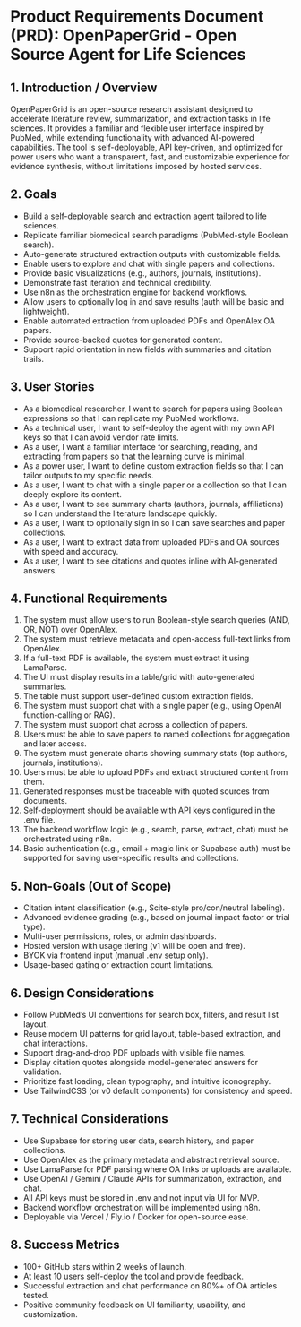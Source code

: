 # Product Requirements Document (PRD): OpenPaperGrid - Open Source Agent for Life Sciences

## 1. Introduction / Overview

OpenPaperGrid is an open-source research assistant designed to accelerate literature review, summarization, and extraction tasks in life sciences. It provides a familiar and flexible user interface inspired by PubMed, while extending functionality with advanced AI-powered capabilities. The tool is self-deployable, API key-driven, and optimized for power users who want a transparent, fast, and customizable experience for evidence synthesis, without limitations imposed by hosted services.

## 2. Goals

* Build a self-deployable search and extraction agent tailored to life sciences.
* Replicate familiar biomedical search paradigms (PubMed-style Boolean search).
* Auto-generate structured extraction outputs with customizable fields.
* Enable users to explore and chat with single papers and collections.
* Provide basic visualizations (e.g., authors, journals, institutions).
* Demonstrate fast iteration and technical credibility.
* Use n8n as the orchestration engine for backend workflows.
* Allow users to optionally log in and save results (auth will be basic and lightweight).
* Enable automated extraction from uploaded PDFs and OpenAlex OA papers.
* Provide source-backed quotes for generated content.
* Support rapid orientation in new fields with summaries and citation trails.

## 3. User Stories

* As a biomedical researcher, I want to search for papers using Boolean expressions so that I can replicate my PubMed workflows.
* As a technical user, I want to self-deploy the agent with my own API keys so that I can avoid vendor rate limits.
* As a user, I want a familiar interface for searching, reading, and extracting from papers so that the learning curve is minimal.
* As a power user, I want to define custom extraction fields so that I can tailor outputs to my specific needs.
* As a user, I want to chat with a single paper or a collection so that I can deeply explore its content.
* As a user, I want to see summary charts (authors, journals, affiliations) so I can understand the literature landscape quickly.
* As a user, I want to optionally sign in so I can save searches and paper collections.
* As a user, I want to extract data from uploaded PDFs and OA sources with speed and accuracy.
* As a user, I want to see citations and quotes inline with AI-generated answers.

## 4. Functional Requirements

1. The system must allow users to run Boolean-style search queries (AND, OR, NOT) over OpenAlex.
2. The system must retrieve metadata and open-access full-text links from OpenAlex.
3. If a full-text PDF is available, the system must extract it using LamaParse.
4. The UI must display results in a table/grid with auto-generated summaries.
5. The table must support user-defined custom extraction fields.
6. The system must support chat with a single paper (e.g., using OpenAI function-calling or RAG).
7. The system must support chat across a collection of papers.
8. Users must be able to save papers to named collections for aggregation and later access.
9. The system must generate charts showing summary stats (top authors, journals, institutions).
10. Users must be able to upload PDFs and extract structured content from them.
11. Generated responses must be traceable with quoted sources from documents.
12. Self-deployment should be available with API keys configured in the .env file.
13. The backend workflow logic (e.g., search, parse, extract, chat) must be orchestrated using n8n.
14. Basic authentication (e.g., email + magic link or Supabase auth) must be supported for saving user-specific results and collections.

## 5. Non-Goals (Out of Scope)

* Citation intent classification (e.g., Scite-style pro/con/neutral labeling).
* Advanced evidence grading (e.g., based on journal impact factor or trial type).
* Multi-user permissions, roles, or admin dashboards.
* Hosted version with usage tiering (v1 will be open and free).
* BYOK via frontend input (manual .env setup only).
* Usage-based gating or extraction count limitations.

## 6. Design Considerations

* Follow PubMed’s UI conventions for search box, filters, and result list layout.
* Reuse modern UI patterns for grid layout, table-based extraction, and chat interactions.
* Support drag-and-drop PDF uploads with visible file names.
* Display citation quotes alongside model-generated answers for validation.
* Prioritize fast loading, clean typography, and intuitive iconography.
* Use TailwindCSS (or v0 default components) for consistency and speed.

## 7. Technical Considerations

* Use Supabase for storing user data, search history, and paper collections.
* Use OpenAlex as the primary metadata and abstract retrieval source.
* Use LamaParse for PDF parsing where OA links or uploads are available.
* Use OpenAI / Gemini / Claude APIs for summarization, extraction, and chat.
* All API keys must be stored in .env and not input via UI for MVP.
* Backend workflow orchestration will be implemented using n8n.
* Deployable via Vercel / Fly.io / Docker for open-source ease.

## 8. Success Metrics

* 100+ GitHub stars within 2 weeks of launch.
* At least 10 users self-deploy the tool and provide feedback.
* Successful extraction and chat performance on 80%+ of OA articles tested.
* Positive community feedback on UI familiarity, usability, and customization.